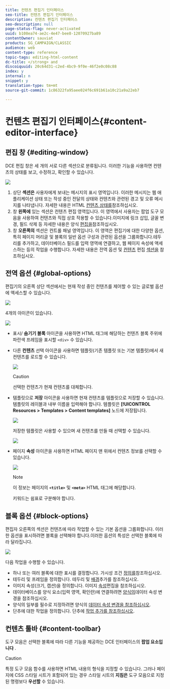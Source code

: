 ```yaml
---
title: 컨텐츠 편집기 인터페이스
seo-title: 컨텐츠 편집기 인터페이스
description: 컨텐츠 편집기 인터페이스
seo-description: null
page-status-flag: never-activated
uuid: b108ea74-ae2c-4e47-bee8-12070927ba89
contentOwner: sauviat
products: SG_CAMPAIGN/CLASSIC
audience: web
content-type: reference
topic-tags: editing-html-content
dc-title: </strong> and
discoiquuid: 20c64d31-c2ed-4bc9-9f0e-46f2e0c08c88
index: y
internal: n
snippet: y
translation-type: tm+mt
source-git-commit: 1c86322fa95aee024f6c691b61a10c21a9a22eb7

---
```



# 컨텐츠 편집기 인터페이스{#content-editor-interface}

## 편집 창 {#editing-window}

DCE 편집 창은 세 개의 서로 다른 섹션으로 분류됩니다. 이러한 기능을 사용하면 컨텐츠의 상태를 보고, 수정하고, 확인할 수 있습니다.

![](assets/dce_decoupe_window_nb.png)

1. 상단 **섹션은** 사용자에게 보내는 메시지의 표시 영역입니다. 이러한 메시지는 웹 애플리케이션 상태 또는 작성 중인 전달의 상태와 컨텐츠와 관련된 경고 및 오류 메시지를 나타냅니다. 자세한 내용은 HTML [컨텐츠 상태를](#html-content-statuses)참조하십시오.
1. 창 **왼쪽에** 있는 섹션은 컨텐츠 편집 영역입니다. 이 영역에서 사용자는 팝업 도구 모음을 사용하여 컨텐츠와 직접 상호 작용할 수 있습니다.이미지에 링크 삽입, 글꼴 변경, 필드 삭제 등 자세한 내용은 양식 [편집을](../../web/using/editing-content.md#editing-forms)참조하십시오.
1. 창 **오른쪽의** 섹션은 컨트롤 패널 영역입니다. 이 영역은 편집기에 대한 다양한 옵션, 특히 페이지 머리글 및 블록의 일반 옵션 구성과 관련된 옵션을 그룹화합니다.테두리를 추가하고, 데이터베이스 필드를 입력 영역에 연결하고, 웹 페이지 속성에 액세스하는 등의 작업을 수행합니다. 자세한 내용은 전역 옵션 및 [컨텐츠](#global-options) 편집 [섹션을](../../web/using/editing-content.md) 참조하십시오.

## 전역 옵션 {#global-options}

편집기의 오른쪽 상단 섹션에서는 현재 작성 중인 컨텐츠를 제어할 수 있는 글로벌 옵션에 액세스할 수 있습니다.

![](assets/dce_global_options.png)

4개의 아이콘이 있습니다.

![](assets/dce_icons_sidebar.png)

* 표시/ **숨기기 블록** 아이콘을 사용하면 HTML 태그에 해당하는 컨텐츠 블록 주위에 파란색 프레임을 표시할 `<div>` 수 있습니다.

* 다른 **컨텐츠** 선택 아이콘을 사용하면 템플릿(기존 템플릿 또는 기본 템플릿)에서 새 컨텐츠를 로드할 수 있습니다.

   ![](assets/dce_popup_templatechoice.png)

   >[!CAUTION]
   >
   >선택한 컨텐츠가 현재 컨텐츠를 대체합니다.

* 템플릿으로 **저장** 아이콘을 사용하면 현재 컨텐츠를 템플릿으로 저장할 수 있습니다. 템플릿의 레이블과 내부 이름을 입력해야 합니다. 템플릿은 **[!UICONTROL Resources > Templates > Content templates]** 노드에 저장됩니다.

   ![](assets/dce_popup_savetemplate.png)

   저장한 템플릿은 사용할 수 있으며 새 컨텐츠를 만들 때 선택할 수 있습니다.

   ![](assets/dce_create_fromtemplate.png)

* 페이지 **속성** 아이콘을 사용하면 HTML 페이지 맨 위에서 컨텐츠 정보를 선택할 수 있습니다.

   ![](assets/dce_popup_headerhtml.png)

   >[!NOTE]
   >
   >이 정보는 페이지의 **`<title>`** 및 **`<meta>`** HTML 태그에 해당합니다.
   >
   >키워드는 쉼표로 구분해야 합니다.

## 블록 옵션 {#block-options}

편집자 오른쪽의 섹션은 컨텐츠에 따라 작업할 수 있는 기본 옵션을 그룹화합니다. 이러한 옵션을 표시하려면 블록을 선택해야 합니다.이러한 옵션의 특성은 선택한 블록에 따라 달라집니다.

![](assets/dce_right_section.png)

다음 작업을 수행할 수 있습니다.

* 하나 또는 여러 블록에 대한 표시를 결정합니다. 가시성 조건 [정의를](../../web/using/editing-content.md#defining-a-visibility-condition)참조하십시오.
* 테두리 및 프레임을 정의합니다. 테두리 및 [배경](../../web/using/editing-content.md#adding-a-border-and-background)추가를 참조하십시오.
* 이미지 속성(크기, 캡션)을 정의합니다. 이미지 [속성](../../web/using/editing-content.md#editing-image-properties)편집을 참조하십시오.
* 데이터베이스를 양식 요소(입력 영역, 확인란)에 연결하려면 [양식의](../../web/using/editing-content.md#changing-the-data-properties-for-a-form)데이터 속성 변경을 참조하십시오.
* 양식의 일부를 필수로 지정하려면 양식의 [데이터 속성 변경을 참조하십시오](../../web/using/editing-content.md#changing-the-data-properties-for-a-form).
* 단추에 대한 작업을 정의합니다. 단추에 [작업 추가를 참조하십시오](../../web/using/editing-content.md#adding-an-action-to-a-button).

## 컨텐츠 툴바 {#content-toolbar}

도구 모음은 선택한 블록에 따라 다른 기능을 제공하는 DCE 인터페이스의 **팝업 요소입니다** .

>[!CAUTION]
>
>특정 도구 모음 함수를 사용하면 HTML 내용의 형식을 지정할 수 있습니다. 그러나 페이지에 CSS 스타일 시트가 포함되어 있는 경우 스타일 시트의 **지침은** 도구 모음으로 지정된 명령보다 **우선할** 수 있습니다.

